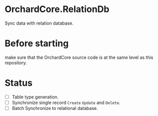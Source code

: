 # OrchardCore.RelationDb
Sync data with relation database.

# Before starting
make sure that the OrchardCore source code is at the same level as this repository.

# Status

- [ ] Table type generation.
- [ ] Synchronize single record `Create` `Update` and `Delete`.
- [ ] Batch Synchronize to relational database.
